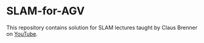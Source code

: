 # SLAM-for-AGV
This repository contains solution for SLAM lectures taught by Claus Brenner on [YouTube](https://www.youtube.com/watch?v=B2qzYCeT9oQ&list=PLpUPoM7Rgzi_7YWn14Va2FODh7LzADBSm&ab_channel=ClausBrenner).
